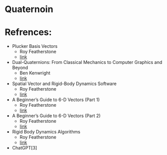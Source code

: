 # Quaternoin

# Refrences:
* Plucker Basis Vectors
  - Roy Featherstone
  - [link](https://royfeatherstone.org/papers/icra06plucker.pdf)
* Dual-Quaternions: From Classical Mechanics to Computer Graphics and Beyond
  - Ben Kenwright
  - [link](https://xbdev.net/misc_demos/demos/dual_quaternions_beyond/paper.pdf)
* Spatial Vector and Rigid-Body Dynamics Software
  - Roy Featherstone
  - [link](https://royfeatherstone.org/spatial/v2/index.html)
* A Beginner’s Guide to 6-D Vectors (Part 1)
  - Roy Featherstone
  - [link](http://bleyer.org/files/A%20Beginner%27s%20Guide%20to%206-D%20Vectors%20-%20Feathersone%20(IEEE,%202010).pdf)
* A Beginner’s Guide to 6-D Vectors (Part 2)
  - Roy Featherstone
  - [link](???)
* Rigid Body Dynamics Algorithms
  - Roy Featherstone
  - [link](https://link.springer.com/book/10.1007/978-1-4899-7560-7)
* ChatGPT[3]